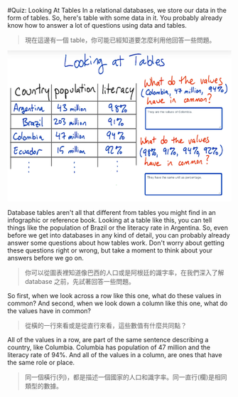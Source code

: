 #Quiz: Looking At Tables
In a relational databases, we store our data in the form of tables. So, here's table with some data in it. You probably already know how to answer a lot of questions using data and tables.
>現在這邊有一個 table，你可能已經知道要怎麼利用他回答一些問題。

![](/assets/lookingAtTable_1.png)


Database tables aren't all that different from tables you might find in an infographic or reference book. Looking at a table like this, you can tell things like the population of Brazil or the literacy rate in Argentina. So, even before we get into databases in any kind of detail, you can probably already answer some questions about how tables work. Don't worry about getting these questions right or wrong, but take a moment to think about your answers before we go on.
>你可以從圖表裡知道像巴西的人口或是阿根廷的識字率，在我們深入了解 database 之前，先試著回答一些問題。

So first, when we look across a row like this one, what do these values in common? And second, when we look down a column like this one, what do the values have in common?
>從橫的一行來看或是從直行來看，這些數值有什麼共同點？

All of the values in a row, are part of the same sentence describing a country, like Columbia. Columbia has population of 47 million and the literacy rate of 94%. And all of the values in a column, are ones that have the same role or place.
>同一個橫行(列)，都是描述一個國家的人口和識字率。同一直行(欄)是相同類型的數據。
